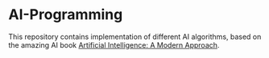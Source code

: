 # AI-Programming 
This repository contains implementation of different AI algorithms, based on the amazing AI book [Artificial Intelligence: A Modern Approach](https://github.com/aimacode).

